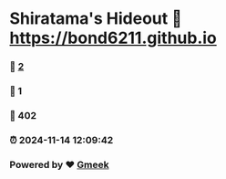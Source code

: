 # Shiratama's Hideout :link: https://bond6211.github.io 
### :page_facing_up: [2](https://bond6211.github.io/tag.html) 
### :speech_balloon: 1 
### :hibiscus: 402 
### :alarm_clock: 2024-11-14 12:09:42 
### Powered by :heart: [Gmeek](https://github.com/Meekdai/Gmeek)

